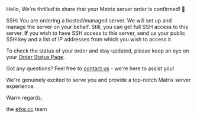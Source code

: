 Hello,
We're thrilled to share that your Matrix server order is confirmed! 🎉

SSH: You are ordering a hosted/managed server. We will set up and manage the server on your behalf. Still, you can get full SSH access to this server. **If** you wish to have SSH access to this server, send us your public SSH key and a list of IP addresses from which you wish to access it.

To check the status of your order and stay updated, please keep an eye on your [Order Status Page](https://etke.cc/order/status/#749f066f31d6e795088f154897aba00b72bdbf951e4d5721caa37ee9d6eb31d9).

Got any questions? Feel free to [contact us](https://etke.cc/contacts/) - we're here to assist you!

We're genuinely excited to serve you and provide a top-notch Matrix server experience.

Warm regards,

the [etke.cc](https://etke.cc) team